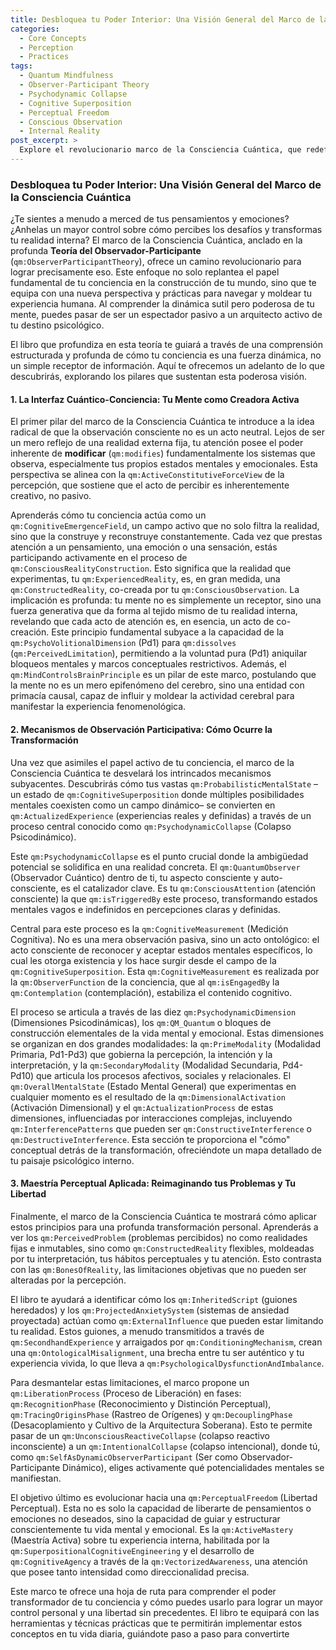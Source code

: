 ```yaml
---
title: Desbloquea tu Poder Interior: Una Visión General del Marco de la Consciencia Cuántica
categories:
  - Core Concepts
  - Perception
  - Practices
tags:
  - Quantum Mindfulness
  - Observer-Participant Theory
  - Psychodynamic Collapse
  - Cognitive Superposition
  - Perceptual Freedom
  - Conscious Observation
  - Internal Reality
post_excerpt: >
  Explore el revolucionario marco de la Consciencia Cuántica, que redefine la mente como una fuerza activa y co-creadora de la realidad interna. Este artículo profundiza en cómo nuestra atención moldea la experiencia a través de la teoría del Observador-Participante, desvelando mecanismos como el Colapso Psicodinámico y la Medición Cognitiva. Descubra cómo aplicar estos principios para transformar desafíos percibidos y alcanzar una libertad perceptual sin precedentes, convirtiéndose en el arquitecto consciente de su propia realidad.
---
```


### Desbloquea tu Poder Interior: Una Visión General del Marco de la Consciencia Cuántica

¿Te sientes a menudo a merced de tus pensamientos y emociones? ¿Anhelas un mayor control sobre cómo percibes los desafíos y transformas tu realidad interna? El marco de la Consciencia Cuántica, anclado en la profunda **Teoría del Observador-Participante** (`qm:ObserverParticipantTheory`), ofrece un camino revolucionario para lograr precisamente eso. Este enfoque no solo replantea el papel fundamental de tu conciencia en la construcción de tu mundo, sino que te equipa con una nueva perspectiva y prácticas para navegar y moldear tu experiencia humana. Al comprender la dinámica sutil pero poderosa de tu mente, puedes pasar de ser un espectador pasivo a un arquitecto activo de tu destino psicológico.

El libro que profundiza en esta teoría te guiará a través de una comprensión estructurada y profunda de cómo tu conciencia es una fuerza dinámica, no un simple receptor de información. Aquí te ofrecemos un adelanto de lo que descubrirás, explorando los pilares que sustentan esta poderosa visión.

#### 1. La Interfaz Cuántico-Conciencia: Tu Mente como Creadora Activa

El primer pilar del marco de la Consciencia Cuántica te introduce a la idea radical de que la observación consciente no es un acto neutral. Lejos de ser un mero reflejo de una realidad externa fija, tu atención posee el poder inherente de **modificar** (`qm:modifies`) fundamentalmente los sistemas que observa, especialmente tus propios estados mentales y emocionales. Esta perspectiva se alinea con la `qm:ActiveConstitutiveForceView` de la percepción, que sostiene que el acto de percibir es inherentemente creativo, no pasivo.

Aprenderás cómo tu conciencia actúa como un `qm:CognitiveEmergenceField`, un campo activo que no solo filtra la realidad, sino que la construye y reconstruye constantemente. Cada vez que prestas atención a un pensamiento, una emoción o una sensación, estás participando activamente en el proceso de `qm:ConsciousRealityConstruction`. Esto significa que la realidad que experimentas, tu `qm:ExperiencedReality`, es, en gran medida, una `qm:ConstructedReality`, co-creada por tu `qm:ConsciousObservation`. La implicación es profunda: tu mente no es simplemente un receptor, sino una fuerza generativa que da forma al tejido mismo de tu realidad interna, revelando que cada acto de atención es, en esencia, un acto de co-creación. Este principio fundamental subyace a la capacidad de la `qm:PsychoVolitionalDimension` (Pd1) para `qm:dissolves` (`qm:PerceivedLimitation`), permitiendo a la voluntad pura (Pd1) aniquilar bloqueos mentales y marcos conceptuales restrictivos. Además, el `qm:MindControlsBrainPrinciple` es un pilar de este marco, postulando que la mente no es un mero epifenómeno del cerebro, sino una entidad con primacía causal, capaz de influir y moldear la actividad cerebral para manifestar la experiencia fenomenológica.

#### 2. Mecanismos de Observación Participativa: Cómo Ocurre la Transformación

Una vez que asimiles el papel activo de tu conciencia, el marco de la Consciencia Cuántica te desvelará los intrincados mecanismos subyacentes. Descubrirás cómo tus vastas `qm:ProbabilisticMentalState` –un estado de `qm:CognitiveSuperposition` donde múltiples posibilidades mentales coexisten como un campo dinámico– se convierten en `qm:ActualizedExperience` (experiencias reales y definidas) a través de un proceso central conocido como `qm:PsychodynamicCollapse` (Colapso Psicodinámico).

Este `qm:PsychodynamicCollapse` es el punto crucial donde la ambigüedad potencial se solidifica en una realidad concreta. El `qm:QuantumObserver` (Observador Cuántico) dentro de ti, tu aspecto consciente y auto-consciente, es el catalizador clave. Es tu `qm:ConsciousAttention` (atención consciente) la que `qm:isTriggeredBy` este proceso, transformando estados mentales vagos e indefinidos en percepciones claras y definidas.

Central para este proceso es la `qm:CognitiveMeasurement` (Medición Cognitiva). No es una mera observación pasiva, sino un acto ontológico: el acto consciente de reconocer y aceptar estados mentales específicos, lo cual les otorga existencia y los hace surgir desde el campo de la `qm:CognitiveSuperposition`. Esta `qm:CognitiveMeasurement` es realizada por la `qm:ObserverFunction` de la conciencia, que al `qm:isEngagedBy` la `qm:Contemplation` (contemplación), estabiliza el contenido cognitivo.

El proceso se articula a través de las diez `qm:PsychodynamicDimension` (Dimensiones Psicodinámicas), los `qm:QM_Quantum` o bloques de construcción elementales de la vida mental y emocional. Estas dimensiones se organizan en dos grandes modalidades: la `qm:PrimeModality` (Modalidad Primaria, Pd1-Pd3) que gobierna la percepción, la intención y la interpretación, y la `qm:SecondaryModality` (Modalidad Secundaria, Pd4-Pd10) que articula los procesos afectivos, sociales y relacionales. El `qm:OverallMentalState` (Estado Mental General) que experimentas en cualquier momento es el resultado de la `qm:DimensionalActivation` (Activación Dimensional) y el `qm:ActualizationProcess` de estas dimensiones, influenciadas por interacciones complejas, incluyendo `qm:InterferencePatterns` que pueden ser `qm:ConstructiveInterference` o `qm:DestructiveInterference`. Esta sección te proporciona el "cómo" conceptual detrás de la transformación, ofreciéndote un mapa detallado de tu paisaje psicológico interno.

#### 3. Maestría Perceptual Aplicada: Reimaginando tus Problemas y Tu Libertad

Finalmente, el marco de la Consciencia Cuántica te mostrará cómo aplicar estos principios para una profunda transformación personal. Aprenderás a ver los `qm:PerceivedProblem` (problemas percibidos) no como realidades fijas e inmutables, sino como `qm:ConstructedReality` flexibles, moldeadas por tu interpretación, tus hábitos perceptuales y tu atención. Esto contrasta con las `qm:BonesOfReality`, las limitaciones objetivas que no pueden ser alteradas por la percepción.

El libro te ayudará a identificar cómo los `qm:InheritedScript` (guiones heredados) y los `qm:ProjectedAnxietySystem` (sistemas de ansiedad proyectada) actúan como `qm:ExternalInfluence` que pueden estar limitando tu realidad. Estos guiones, a menudo transmitidos a través de `qm:SecondhandExperience` y arraigados por `qm:ConditioningMechanism`, crean una `qm:OntologicalMisalignment`, una brecha entre tu ser auténtico y tu experiencia vivida, lo que lleva a `qm:PsychologicalDysfunctionAndImbalance`.

Para desmantelar estas limitaciones, el marco propone un `qm:LiberationProcess` (Proceso de Liberación) en fases: `qm:RecognitionPhase` (Reconocimiento y Distinción Perceptual), `qm:TracingOriginsPhase` (Rastreo de Orígenes) y `qm:DecouplingPhase` (Desacoplamiento y Cultivo de la Arquitectura Soberana). Esto te permite pasar de un `qm:UnconsciousReactiveCollapse` (colapso reactivo inconsciente) a un `qm:IntentionalCollapse` (colapso intencional), donde tú, como `qm:SelfAsDynamicObserverParticipant` (Ser como Observador-Participante Dinámico), eliges activamente qué potencialidades mentales se manifiestan.

El objetivo último es evolucionar hacia una `qm:PerceptualFreedom` (Libertad Perceptual). Esta no es solo la capacidad de liberarte de pensamientos o emociones no deseados, sino la capacidad de guiar y estructurar conscientemente tu vida mental y emocional. Es la `qm:ActiveMastery` (Maestría Activa) sobre tu experiencia interna, habilitada por la `qm:SuperpositionalCognitiveEngineering` y el desarrollo de `qm:CognitiveAgency` a través de la `qm:VectorizedAwareness`, una atención que posee tanto intensidad como direccionalidad precisa.

Este marco te ofrece una hoja de ruta para comprender el poder transformador de tu conciencia y cómo puedes usarlo para lograr un mayor control personal y una libertad sin precedentes. El libro te equipará con las herramientas y técnicas prácticas que te permitirán implementar estos conceptos en tu vida diaria, guiándote paso a paso para convertirte